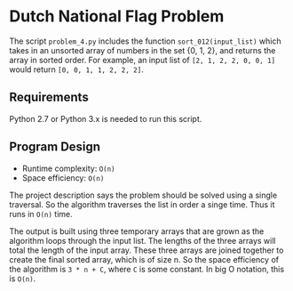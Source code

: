 # Dutch National Flag Problem

The script `problem_4.py` includes the function `sort_012(input_list)` which takes in an
unsorted array of numbers in the set {0, 1, 2}, and returns the array in sorted order. For
example, an input list of `[2, 1, 2, 2, 0, 0, 1]` would return `[0, 0, 1, 1, 2, 2, 2]`.

## Requirements

Python 2.7 or Python 3.x is needed to run this script.

## Program Design

- Runtime complexity: `O(n)`
- Space efficiency: `O(n)`

The project description says the problem should be solved using a single traversal. So 
the algorithm traverses the list in order a singe time. Thus it runs in `O(n)` time.

The output is built using three temporary arrays that are grown as the algorithm loops
through the input list. The lengths of the three arrays will total the length of the input 
array. These three arrays are joined together to create the final sorted array, which is
of size n. So the space efficiency of the algorithm is `3 * n + C`, where `C` is some
constant. In big O notation, this is `O(n)`.
